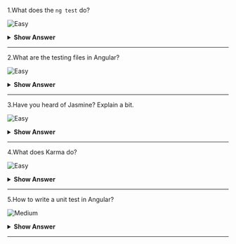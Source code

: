 1.What does the `ng test` do?

![Easy](https://raw.githubusercontent.com/revaturelabs/interviewquestions/aef8eff919a3b083089641381ed9a9101ed21fba/ComplexityTags/simple%20(2).svg)

<details markdown="1">
<summary><b>Show Answer</b></summary>
<blockquote markdown="1">

The `ng test` command builds the application in watch mode and launches the Karma test runner.

</blockquote>
</details>
  
---

2.What are the testing files in Angular?

![Easy](https://raw.githubusercontent.com/revaturelabs/interviewquestions/aef8eff919a3b083089641381ed9a9101ed21fba/ComplexityTags/simple%20(2).svg)

<details markdown="1">
<summary><b>Show Answer</b></summary>
<blockquote markdown="1">

The test file extension **must be `.spec.ts`** so that tooling can identify it as a file with tests (also known as a spec file).

</blockquote>
</details>
  
---

3.Have you heard of Jasmine? Explain a bit.

![Easy](https://raw.githubusercontent.com/revaturelabs/interviewquestions/aef8eff919a3b083089641381ed9a9101ed21fba/ComplexityTags/simple%20(2).svg)

<details markdown="1">
<summary><b>Show Answer</b></summary>
<blockquote markdown="1">

- Jasmine is free and open-source Behavior Driven Development (BDD) framework.
- Using Jasmine, one can perform test cases similar to user behavior on a website.It is very beneficial for front-end testing.

</blockquote>
</details>
  
---

4.What does Karma do?

![Easy](https://raw.githubusercontent.com/revaturelabs/interviewquestions/aef8eff919a3b083089641381ed9a9101ed21fba/ComplexityTags/simple%20(2).svg)

<details markdown="1">
<summary><b>Show Answer</b></summary>
<blockquote markdown="1">

Karma is a task runner for our tests.It allows the users to execute their Jasmine test codes in multiple real-time browsers from the command line.This command line also displays the result of the tests.It watches the files for changes and re-runs the tests automatically.By default, Angular runs on Karma.

</blockquote>
</details>
  
---

5.How to write a unit test in Angular?


![Medium](https://raw.githubusercontent.com/revaturelabs/interviewquestions/aef8eff919a3b083089641381ed9a9101ed21fba/ComplexityTags/Medium%20(2).svg)

<details markdown="1">
<summary><b>Show Answer</b></summary>
<blockquote markdown="1">

The Angular testing package includes two utilities called `TestBed` and `async`.`TestBed` is the main utility package.

There are three main methods in this test file:

- `describe()` – It’s a suite of Test scripts that calls a global Jasmine function with two parameters: a string and a function.It also consists of beforeEach block.
- `it()` – It’s the smallest unit test case that is written to be executed, which calls a global Jasmine function with two parameters: a string and a function.Multiple `it()` statements can be written inside the `describe()`
- `expect()` – Every `it()` statement has a `expect()` function which takes a value and expects a return in true form

</blockquote>
</details>
  
---
